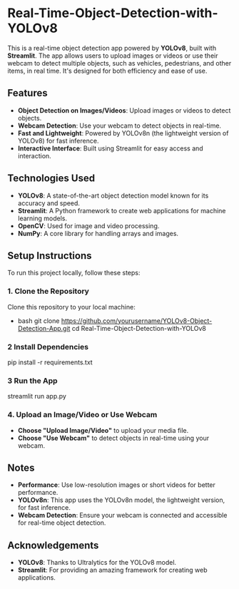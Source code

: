 # Real-Time-Object-Detection-with-YOLOv8

This is a real-time object detection app powered by **YOLOv8**, built with **Streamlit**. The app allows users to upload images or videos or use their webcam to detect multiple objects, such as vehicles, pedestrians, and other items, in real time. It's designed for both efficiency and ease of use.

## Features

- **Object Detection on Images/Videos**: Upload images or videos to detect objects.
- **Webcam Detection**: Use your webcam to detect objects in real-time.
- **Fast and Lightweight**: Powered by YOLOv8n (the lightweight version of YOLOv8) for fast inference.
- **Interactive Interface**: Built using Streamlit for easy access and interaction.

## Technologies Used

- **YOLOv8**: A state-of-the-art object detection model known for its accuracy and speed.
- **Streamlit**: A Python framework to create web applications for machine learning models.
- **OpenCV**: Used for image and video processing.
- **NumPy**: A core library for handling arrays and images.

## Setup Instructions

To run this project locally, follow these steps:

### 1. Clone the Repository
Clone this repository to your local machine:
- bash
git clone https://github.com/yourusername/YOLOv8-Object-Detection-App.git
cd Real-Time-Object-Detection-with-YOLOv8 

### 2 Install Dependencies
pip install -r requirements.txt


### 3 Run the App
streamlit run app.py


### 4. Upload an Image/Video or Use Webcam

- **Choose "Upload Image/Video"** to upload your media file.
- **Choose "Use Webcam"** to detect objects in real-time using your webcam.

## Notes

- **Performance**: Use low-resolution images or short videos for better performance.
- **YOLOv8n**: This app uses the YOLOv8n model, the lightweight version, for fast inference.
- **Webcam Detection**: Ensure your webcam is connected and accessible for real-time object detection.


## Acknowledgements

- **YOLOv8**: Thanks to Ultralytics for the YOLOv8 model.
- **Streamlit**: For providing an amazing framework for creating web applications.


